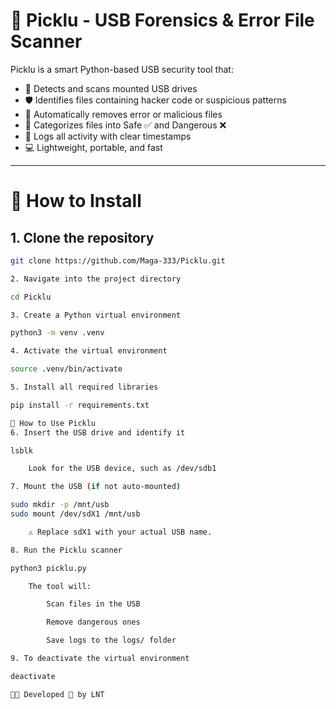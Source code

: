 # 🧠 Picklu - USB Forensics & Error File Scanner

Picklu is a smart Python-based USB security tool that:

- 🔌 Detects and scans mounted USB drives  
- 🛡️ Identifies files containing hacker code or suspicious patterns  
- 🧹 Automatically removes error or malicious files  
- 📁 Categorizes files into Safe ✅ and Dangerous ❌  
- 🧾 Logs all activity with clear timestamps  
- 💻 Lightweight, portable, and fast  

---

# 🔧 How to Install

## 1. Clone the repository
```bash
git clone https://github.com/Maga-333/Picklu.git

2. Navigate into the project directory

cd Picklu

3. Create a Python virtual environment

python3 -m venv .venv

4. Activate the virtual environment

source .venv/bin/activate

5. Install all required libraries

pip install -r requirements.txt

🧪 How to Use Picklu
6. Insert the USB drive and identify it

lsblk

    Look for the USB device, such as /dev/sdb1

7. Mount the USB (if not auto-mounted)

sudo mkdir -p /mnt/usb
sudo mount /dev/sdX1 /mnt/usb

    ⚠️ Replace sdX1 with your actual USB name.

8. Run the Picklu scanner

python3 picklu.py

    The tool will:

        Scan files in the USB

        Remove dangerous ones

        Save logs to the logs/ folder

9. To deactivate the virtual environment

deactivate

👨‍💻 Developed 💚 by LNT
